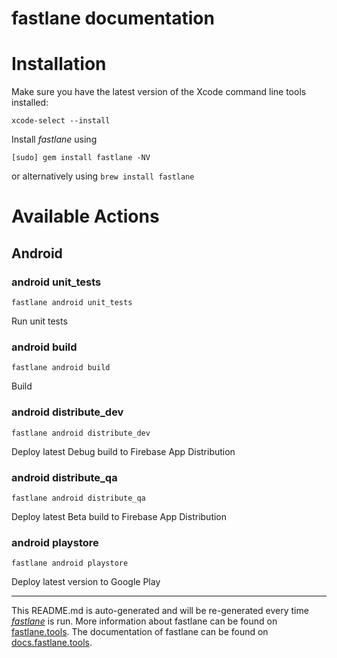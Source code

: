 fastlane documentation
================
# Installation

Make sure you have the latest version of the Xcode command line tools installed:

```
xcode-select --install
```

Install _fastlane_ using
```
[sudo] gem install fastlane -NV
```
or alternatively using `brew install fastlane`

# Available Actions
## Android
### android unit_tests
```
fastlane android unit_tests
```
Run unit tests
### android build
```
fastlane android build
```
Build
### android distribute_dev
```
fastlane android distribute_dev
```
Deploy latest Debug build to Firebase App Distribution
### android distribute_qa
```
fastlane android distribute_qa
```
Deploy latest Beta build to Firebase App Distribution
### android playstore
```
fastlane android playstore
```
Deploy latest version to Google Play

----

This README.md is auto-generated and will be re-generated every time [_fastlane_](https://fastlane.tools) is run.
More information about fastlane can be found on [fastlane.tools](https://fastlane.tools).
The documentation of fastlane can be found on [docs.fastlane.tools](https://docs.fastlane.tools).

